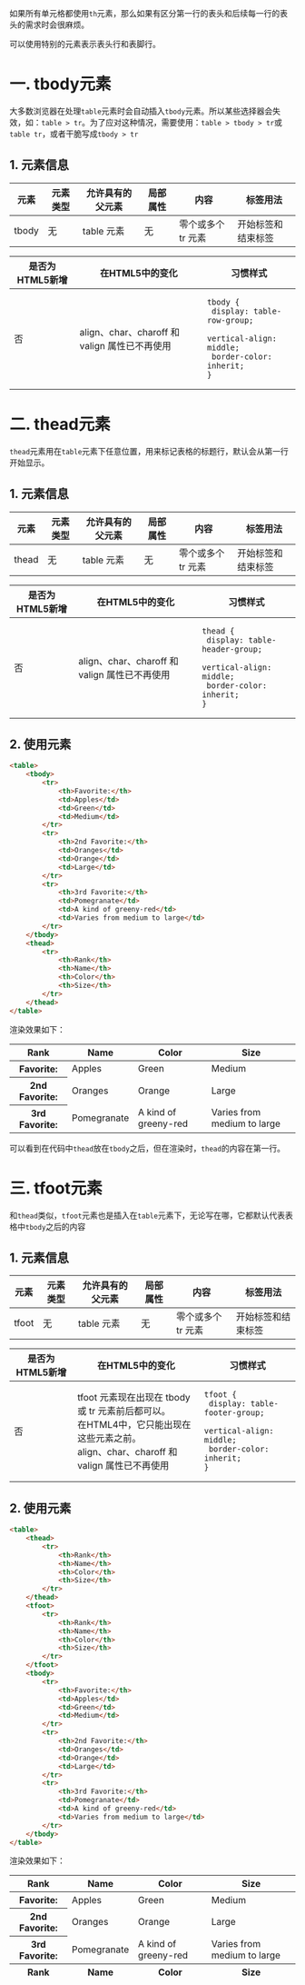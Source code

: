 如果所有单元格都使用`th`元素，那么如果有区分第一行的表头和后续每一行的表头的需求时会很麻烦。

可以使用特别的元素表示表头行和表脚行。

# 一. tbody元素

大多数浏览器在处理`table`元素时会自动插入`tbody`元素。所以某些选择器会失效，如：`table > tr`。为了应对这种情况，需要使用：`table > tbody > tr`或`table tr`，或者干脆写成`tbody > tr`

## 1. 元素信息

| 元素  | 元素类型 | 允许具有的父元素 | 局部属性 | 内容               | 标签用法           |
| ----- | -------- | ---------------- | -------- | ------------------ | ------------------ |
| tbody | 无       | table 元素       | 无       | 零个或多个 tr 元素 | 开始标签和结束标签 |

| 是否为HTML5新增 | 在HTML5中的变化                               | 习惯样式                                                     |
| --------------- | --------------------------------------------- | ------------------------------------------------------------ |
| 否              | align、char、charoff 和 valign 属性已不再使用 | <pre><code>tbody {<br />    display: table-row-group;<br />    vertical-align: middle;<br />    border-color: inherit;<br />}</code></pre> |



# 二. thead元素

`thead`元素用在`table`元素下任意位置，用来标记表格的标题行，默认会从第一行开始显示。

## 1. 元素信息

| 元素  | 元素类型 | 允许具有的父元素 | 局部属性 | 内容               | 标签用法           |
| ----- | -------- | ---------------- | -------- | ------------------ | ------------------ |
| thead | 无       | table 元素       | 无       | 零个或多个 tr 元素 | 开始标签和结束标签 |

| 是否为HTML5新增 | 在HTML5中的变化                               | 习惯样式                                                     |
| --------------- | --------------------------------------------- | ------------------------------------------------------------ |
| 否              | align、char、charoff 和 valign 属性已不再使用 | <pre><code>thead {<br />    display: table-header-group;<br />    vertical-align: middle;<br />    border-color: inherit;<br />}</code></pre> |

## 2. 使用元素

```html
<table>
    <tbody>
        <tr>
            <th>Favorite:</th>
            <td>Apples</td>
            <td>Green</td>
            <td>Medium</td>
        </tr>
        <tr>
            <th>2nd Favorite:</th>
            <td>Oranges</td>
            <td>Orange</td>
            <td>Large</td>
        </tr>
        <tr>
            <th>3rd Favorite:</th>
            <td>Pomegranate</td>
            <td>A kind of greeny-red</td>
            <td>Varies from medium to large</td>
        </tr>
    </tbody>
    <thead>
        <tr>
            <th>Rank</th>
            <th>Name</th>
            <th>Color</th>
            <th>Size</th>
        </tr>
    </thead>
</table>
```

渲染效果如下：

<table>
    <tbody>
        <tr>
            <th>Favorite:</th>
            <td>Apples</td>
            <td>Green</td>
            <td>Medium</td>
        </tr>
        <tr>
            <th>2nd Favorite:</th>
            <td>Oranges</td>
            <td>Orange</td>
            <td>Large</td>
        </tr>
        <tr>
            <th>3rd Favorite:</th>
            <td>Pomegranate</td>
            <td>A kind of greeny-red</td>
            <td>Varies from medium to large</td>
        </tr>
    </tbody>
    <thead>
        <tr>
            <th>Rank</th>
            <th>Name</th>
            <th>Color</th>
            <th>Size</th>
        </tr>
    </thead>
</table>

可以看到在代码中`thead`放在`tbody`之后，但在渲染时，`thead`的内容在第一行。



# 三. tfoot元素

和`thead`类似，`tfoot`元素也是插入在`table`元素下，无论写在哪，它都默认代表表格中`tbody`之后的内容

## 1. 元素信息

| 元素  | 元素类型 | 允许具有的父元素 | 局部属性 | 内容               | 标签用法           |
| ----- | -------- | ---------------- | -------- | ------------------ | ------------------ |
| tfoot | 无       | table 元素       | 无       | 零个或多个 tr 元素 | 开始标签和结束标签 |

| 是否为HTML5新增 | 在HTML5中的变化                                              | 习惯样式                                                     |
| --------------- | ------------------------------------------------------------ | ------------------------------------------------------------ |
| 否              | tfoot 元素现在出现在 tbody 或 tr 元素前后都可以。<br />在HTML4中，它只能出现在这些元素之前。<br />align、char、charoff 和 valign 属性已不再使用 | <pre><code>tfoot {<br />    display: table-footer-group;<br />    vertical-align: middle;<br />    border-color: inherit;<br />}</code></pre> |

## 2. 使用元素

```html
<table>
    <thead>
        <tr>
            <th>Rank</th>
            <th>Name</th>
            <th>Color</th>
            <th>Size</th>
        </tr>
    </thead>
    <tfoot>
        <tr>
            <th>Rank</th>
            <th>Name</th>
            <th>Color</th>
            <th>Size</th>
        </tr>
    </tfoot>
    <tbody>
        <tr>
            <th>Favorite:</th>
            <td>Apples</td>
            <td>Green</td>
            <td>Medium</td>
        </tr>
        <tr>
            <th>2nd Favorite:</th>
            <td>Oranges</td>
            <td>Orange</td>
            <td>Large</td>
        </tr>
        <tr>
            <th>3rd Favorite:</th>
            <td>Pomegranate</td>
            <td>A kind of greeny-red</td>
            <td>Varies from medium to large</td>
        </tr>
    </tbody>
</table>
```

渲染效果如下：

<table>
    <thead>
        <tr>
            <th>Rank</th>
            <th>Name</th>
            <th>Color</th>
            <th>Size</th>
        </tr>
    </thead>
    <tfoot>
        <tr>
            <th>Rank</th>
            <th>Name</th>
            <th>Color</th>
            <th>Size</th>
        </tr>
    </tfoot>
    <tbody>
        <tr>
            <th>Favorite:</th>
            <td>Apples</td>
            <td>Green</td>
            <td>Medium</td>
        </tr>
        <tr>
            <th>2nd Favorite:</th>
            <td>Oranges</td>
            <td>Orange</td>
            <td>Large</td>
        </tr>
        <tr>
            <th>3rd Favorite:</th>
            <td>Pomegranate</td>
            <td>A kind of greeny-red</td>
            <td>Varies from medium to large</td>
        </tr>
    </tbody>
</table>
